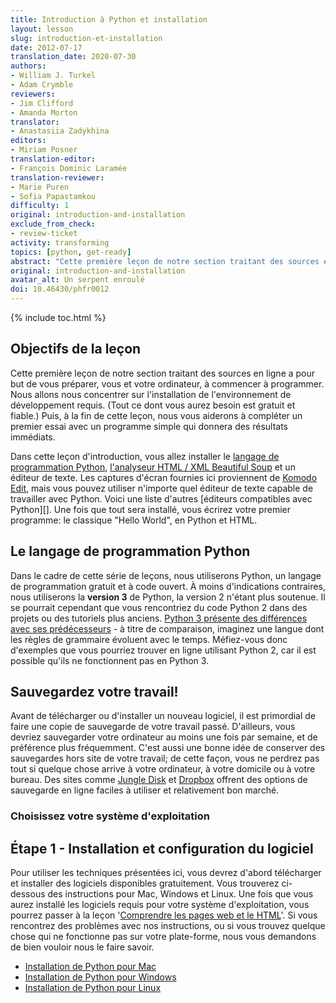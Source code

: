 ```yaml
---
title: Introduction à Python et installation
layout: lesson
slug: introduction-et-installation
date: 2012-07-17
translation_date: 2020-07-30
authors:
- William J. Turkel
- Adam Crymble
reviewers:
- Jim Clifford
- Amanda Morton
translator:
- Anastasiia Zadykhina
editors:
- Miriam Posner
translation-editor:
- François Dominic Laramée
translation-reviewer:
- Marie Puren
- Sofia Papastamkou
difficulty: 1
original: introduction-and-installation
exclude_from_check:
- review-ticket
activity: transforming
topics: [python, get-ready]
abstract: "Cette première leçon de notre section traitant des sources en ligne a pour but de vous préparer, vous et votre ordinateur, à commencer à programmer. Nous allons nous concentrer sur l'installation de l'environnement de développement requis, qui est gratuit et fiable. Puis nous vous aiderons à compléter un premier essai avec un programme simple qui donnera des résultats immédiats."
original: introduction-and-installation
avatar_alt: Un serpent enroulé
doi: 10.46430/phfr0012 
---
```


{% include toc.html %}


Objectifs de la leçon
------------
Cette première leçon de notre section traitant des sources en ligne a pour but de vous préparer, vous et votre ordinateur, à commencer à programmer. Nous allons nous concentrer sur l'installation de l'environnement de développement requis. (Tout ce dont vous aurez besoin est gratuit et fiable.) Puis, à la fin de cette leçon, nous vous aiderons à compléter un premier essai avec un programme simple qui donnera des résultats immédiats.

Dans cette leçon d'introduction, vous allez installer le [langage de programmation Python][], [l'analyseur HTML / XML Beautiful Soup][] et un éditeur de texte. Les captures d'écran fournies ici proviennent de [Komodo Edit][], mais vous pouvez utiliser n'importe quel éditeur de texte capable de travailler avec Python. Voici une liste d'autres [éditeurs compatibles avec Python][]. Une fois que tout sera installé, vous écrirez votre premier programme: le classique "Hello World", en Python et HTML.

Le langage de programmation Python
-------------------------------
Dans le cadre de cette série de leçons, nous utiliserons Python, un langage de programmation gratuit et à code ouvert. À moins d'indications contraires, nous utiliserons la **version 3** de Python, la version 2 n'étant plus soutenue. Il se pourrait cependant que vous rencontriez du code Python 2 dans des projets ou des tutoriels plus anciens. [Python 3 présente des différences avec ses prédécesseurs](http://sebastianraschka.com/Articles/2014_python_2_3_key_diff.html) - à titre de comparaison, imaginez une langue dont les règles de grammaire évoluent avec le temps. Méfiez-vous donc d'exemples que vous pourriez trouver en ligne utilisant Python 2, car il est possible qu'ils ne fonctionnent pas en Python 3.

Sauvegardez votre travail!
-----------------

Avant de télécharger ou d'installer un nouveau logiciel, il est primordial de faire une copie de sauvegarde de votre travail passé. D'ailleurs, vous devriez sauvegarder votre ordinateur au moins une fois par semaine, et de préférence plus fréquemment. C'est aussi une bonne idée de conserver des sauvegardes hors site de votre travail; de cette façon, vous ne perdrez pas tout si quelque chose arrive à votre ordinateur, à votre domicile ou à votre bureau. Des sites comme [Jungle Disk][] et [Dropbox][] offrent des options de sauvegarde en ligne faciles à utiliser et relativement bon marché.

### Choisissez votre système d'exploitation

Étape 1 - Installation et configuration du logiciel
------------------------------------

Pour utiliser les techniques présentées ici, vous devrez d'abord télécharger et installer des logiciels disponibles gratuitement. Vous trouverez ci-dessous des instructions pour Mac, Windows et Linux. Une fois que vous aurez installé les logiciels requis pour votre système d'exploitation, vous pourrez passer à la leçon '[Comprendre les pages web et le HTML](/fr/lecons/comprendre-les-pages-web)'. Si vous rencontrez des problèmes avec nos instructions, ou si vous trouvez quelque chose qui ne fonctionne pas sur votre plate-forme, nous vous demandons de bien vouloir nous le faire savoir.

-   [Installation de Python pour Mac](/en/lessons/mac-installation)
-   [Installation de Python pour Windows](/fr/lecons/installation-windows-py)
-   [Installation de Python pour Linux](/en/lessons/linux-installation)

  [langage de programmation Python]: http://www.python.org/
  [l'analyseur HTML / XML Beautiful Soup]: http://www.crummy.com/software/BeautifulSoup/
  [Komodo Edit]: http://www.activestate.com/komodo-edit
  [Éditeurs Python]: http://wiki.python.org/moin/PythonEditors/
  [Zotero]: http://www.zotero.org/
  [Jungle Disk]: https://www.jungledisk.com/
  [Dropbox]: https://www.dropbox.com/
  [Affichage des fichiers HTML]: /lessons/viewing-html-files
  [Installation de Python pour Mac]: /lessons/mac-installation
  [Installation de Python pour Windows]: /lessons/windows-installation
  [Installation de Python pour Linux]: /lessons/linux-installation




